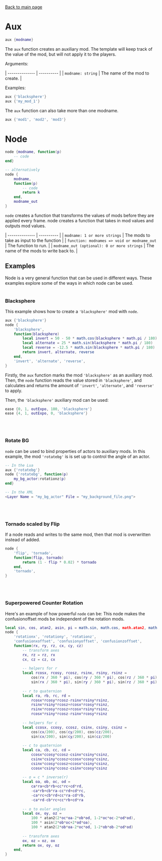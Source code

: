 [Back to main page](..)
# Aux
```lua
aux {modname}
```
The `aux` function creates an auxiliary mod. The template will keep track of the value of the mod, but will not apply it to the players.

Arguments:

| -------------- | ---------- |
| `modname: string` | The name of the mod to create. |

Examples:
```lua
aux {'blacksphere'}
aux {'my_mod_1'}
```

The `aux` function can also take more than one modname.

```lua
aux {'mod1', 'mod2', 'mod3'}
```

# Node
```lua
node {modname, function(p)
	-- code
end}

-- alternatively
node {
	modname,
	function(p)
		-- code
		return k
	end,
	modname_out
}
```

`node` creates a function that transforms the values of mods before they are applied every frame.
node creates a function that takes in mod values and outputs mod values.

| -------------- | ---------- |
| `modname: 1 or more strings` | The mods to take as input to the function |
| `function: modnames => void or modname_out` | The function to run. |
| `modname_out (optional): 0 or more strings` | The name of the mods to write back to. |

## Examples
Node is a very general function that can be used in different ways. These examples explore some of the ways in which node can be used.
<br><br>
### Blacksphere
This example shows how to create a `'blacksphere'` mod with `node`.
```lua
aux {'blacksphere'}
node {
	'blacksphere',
	function(blacksphere)
		local invert = 50 - 50 * math.cos(blacksphere * math.pi / 180)
		local alternate = 25 * math.sin(blacksphere * math.pi / 180)
		local reverse = -12.5 * math.sin(blacksphere * math.pi / 180)
		return invert, alternate, reverse
	end,
	'invert', 'alternate', 'reverse',
}
```
Firstly, the `aux` function marks the mod `'blacksphere'` as an auxiliary mod. Then, the `node` function reads the value stored in `'blacksphere'`, and calculates and returns the amount of `'invert'`, `'alternate'`, and `'reverse'` to apply.

Then, the `'blacksphere'` auxiliary mod can be used:
```lua
ease {0, 1, outExpo, 180, 'blacksphere'}
ease {4, 1, outExpo, 0, 'blacksphere'}
```
<br><br>
### Rotate BG
`node` can be used to bind properties of actors to auxiliary mods. In this example, the mod `'rotatebg'` is is set up to control the angle of an actor.
```lua
-- In the Lua
aux {'rotatebg'}
node {'rotatebg', function(p)
	my_bg_actor:rotationz(p)
end}

-- In the XML
<Layer Name = "my_bg_actor" File = "my_background_file.png">
```
<br><br>
### Tornado scaled by Flip
If a node reads and writes to the same mod, then that mod is overwritten instead of added.
```lua
node {
	'flip', 'tornado',
	function(flip, tornado)
		return (1 - flip * 0.02) * tornado
	end,
	'tornado',
}
```
<br><br>
### Superpowered Counter Rotation
Here's an example of how powerful `node` can be:
This node makes the confusionoffset mods be independent of the rotation mods.
```lua
local sin, cos, atan2, asin, pi = math.sin, math.cos, math.atan2, math.asin, math.pi
node {
	'rotationx', 'rotationy', 'rotationz',
	'confusionxoffset', 'confusionyoffset', 'confusionzoffset',
	function(rx, ry, rz, cx, cy, cz)
		-- transform axes
		rx, rz = rz, rx
		cx, cz = cz, cx
		
		-- helpers for r
		local rcosx, rcosy, rcosz, rsinx, rsiny, rsinz =
			cos(rx / 360 * pi), cos(ry / 360 * pi), cos(rz / 360 * pi),
			sin(rx / 360 * pi), sin(ry / 360 * pi), sin(rz / 360 * pi)
		
		-- r to quaternion
		local ra, rb, rc, rd =
			rcosx*rcosy*rcosz-rsinx*rsiny*rsinz,
			rsinx*rsiny*rcosz+rcosx*rcosy*rsinz,
			rsinx*rcosy*rcosz+rcosx*rsiny*rsinz,
			rcosx*rsiny*rcosz-rsinx*rcosy*rsinz
		
		-- helpers for c
		local ccosx, ccosy, ccosz, csinx, csiny, csinz =
			cos(cx/200), cos(cy/200), cos(cz/200),
			sin(cx/200), sin(cy/200), sin(cz/200)
		
		-- c to quaternion
		local ca, cb, cc, cd =
			ccosx*ccosy*ccosz-csinx*csiny*csinz,
			csinx*csiny*ccosz+ccosx*ccosy*csinz,
			csinx*ccosy*ccosz+ccosx*csiny*csinz,
			ccosx*csiny*ccosz-csinx*ccosy*csinz
		
		-- o = c * inverse(r)
		local oa, ob, oc, od =
			ca*ra+cb*rb+cc*rc+cd*rd,
			-ca*rb+cb*ra-cc*rd+cd*rc,
			-ca*rc+cb*rd+cc*ra-cd*rb,
			-ca*rd-cb*rc+cc*rb+cd*ra
		
		-- o to euler angles
		local ox, oy, oz =
			100 * atan2(2*oc*oa-2*ob*od, 1-2*oc*oc-2*od*od),
			100 * asin(2*ob*oc+2*od*oa),
			100 * atan2(2*ob*oa-2*oc*od, 1-2*ob*ob-2*od*od)
		
		-- transform axes
		ox, oz = oz, ox
		return ox, oy, oz
	end,
}
```
<br><br>